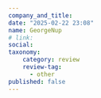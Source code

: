 ```yaml
---
company_and_title: 
date: "2025-02-22 23:08"
name: GeorgeNup
# link:
social: 
taxonomy:
    category: review
    review-tag:
      - other
published: false
---
```



